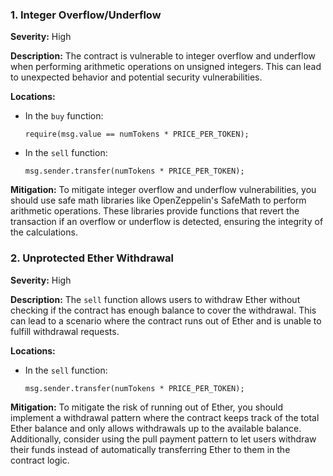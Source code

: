 ### 1. **Integer Overflow/Underflow**

**Severity:**
High

**Description:**
The contract is vulnerable to integer overflow and underflow when performing arithmetic operations on unsigned integers. This can lead to unexpected behavior and potential security vulnerabilities.

**Locations:**

- In the `buy` function:
  ```solidity
  require(msg.value == numTokens * PRICE_PER_TOKEN);
  ```

- In the `sell` function:
  ```solidity
  msg.sender.transfer(numTokens * PRICE_PER_TOKEN);
  ```

**Mitigation:**
To mitigate integer overflow and underflow vulnerabilities, you should use safe math libraries like OpenZeppelin's SafeMath to perform arithmetic operations. These libraries provide functions that revert the transaction if an overflow or underflow is detected, ensuring the integrity of the calculations.

### 2. **Unprotected Ether Withdrawal**

**Severity:**
High

**Description:**
The `sell` function allows users to withdraw Ether without checking if the contract has enough balance to cover the withdrawal. This can lead to a scenario where the contract runs out of Ether and is unable to fulfill withdrawal requests.

**Locations:**

- In the `sell` function:
  ```solidity
  msg.sender.transfer(numTokens * PRICE_PER_TOKEN);
  ```

**Mitigation:**
To mitigate the risk of running out of Ether, you should implement a withdrawal pattern where the contract keeps track of the total Ether balance and only allows withdrawals up to the available balance. Additionally, consider using the pull payment pattern to let users withdraw their funds instead of automatically transferring Ether to them in the contract logic.